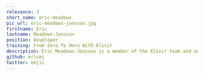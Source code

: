 ```yaml
---
relevance: 3
short_name: eric-meadows
pic_url: eric-meadows-jonsson.jpg
firstname: Eric
lastname: Meadows-Jonsson
position: Developer
training: From Zero To Hero With Elixir
description: Eric Meadows-Jönsson is a member of the Elixir team and an active member of the Elixir community, being the creator of many libraries, including Ecto and the Hex package manager. Eric is a co-author of the book "Programming Ecto" published by Pragmatic Bookshelf.
github: ericmj
twitter: emjii
---
```

